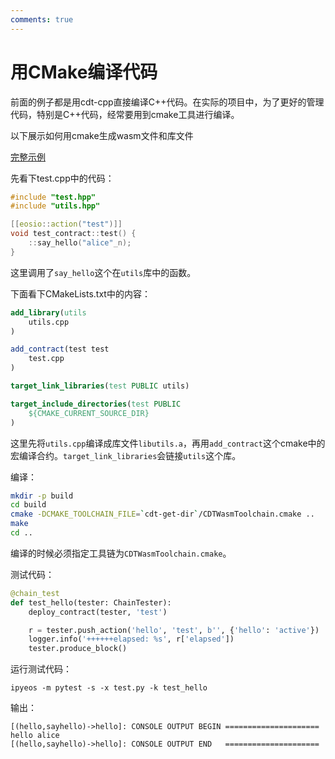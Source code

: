 ```yaml
---
comments: true
---
```


# 用CMake编译代码

前面的例子都是用cdt-cpp直接编译C++代码。在实际的项目中，为了更好的管理代码，特别是C++代码，经常要用到cmake工具进行编译。

以下展示如何用cmake生成wasm文件和库文件

[完整示例](https://github.com/learnforpractice/cppscdk-book/tree/master/examples/hello-cmake)

先看下test.cpp中的代码：

```cpp
#include "test.hpp"
#include "utils.hpp"

[[eosio::action("test")]]
void test_contract::test() {
    ::say_hello("alice"_n);
}
```

这里调用了`say_hello`这个在`utils`库中的函数。

下面看下CMakeLists.txt中的内容：

```cmake
add_library(utils
    utils.cpp
)

add_contract(test test
    test.cpp
)

target_link_libraries(test PUBLIC utils)

target_include_directories(test PUBLIC
    ${CMAKE_CURRENT_SOURCE_DIR}
)
```

这里先将`utils.cpp`编译成库文件`libutils.a`，再用`add_contract`这个cmake中的宏编译合约。`target_link_libraries`会链接`utils`这个库。


编译：

```bash
mkdir -p build
cd build
cmake -DCMAKE_TOOLCHAIN_FILE=`cdt-get-dir`/CDTWasmToolchain.cmake ..
make
cd ..
```

编译的时候必须指定工具链为`CDTWasmToolchain.cmake`。

测试代码：

```python
@chain_test
def test_hello(tester: ChainTester):
    deploy_contract(tester, 'test')

    r = tester.push_action('hello', 'test', b'', {'hello': 'active'})
    logger.info('++++++elapsed: %s', r['elapsed'])
    tester.produce_block()
```

运行测试代码：

```
ipyeos -m pytest -s -x test.py -k test_hello
```

输出：

```
[(hello,sayhello)->hello]: CONSOLE OUTPUT BEGIN =====================
hello alice
[(hello,sayhello)->hello]: CONSOLE OUTPUT END   =====================
```
